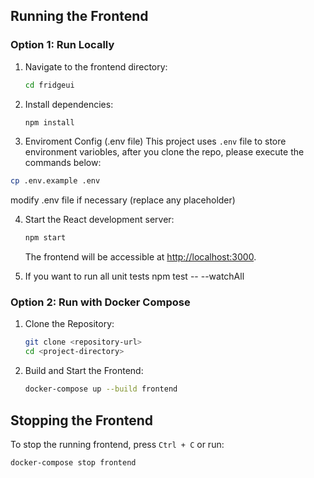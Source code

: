 ## Running the Frontend

### Option 1: Run Locally

1. Navigate to the frontend directory:
   ```sh
   cd fridgeui
   ```
2. Install dependencies:
   ```sh
   npm install
   ```
3. Enviroment Config (.env file)
This project uses `.env` file to store environment variobles,
after you clone the repo, please execute the commands below:
```bash
cp .env.example .env
```
modify .env file if necessary (replace any placeholder)

4. Start the React development server:
   ```sh
   npm start
   ```
   The frontend will be accessible at [http://localhost:3000](http://localhost:3000).

5. If you want to run all unit tests
   npm test -- --watchAll

### Option 2: Run with Docker Compose

1. Clone the Repository:
   ```sh
   git clone <repository-url>
   cd <project-directory>
   ```
2. Build and Start the Frontend:
   ```sh
   docker-compose up --build frontend
   ```

## Stopping the Frontend
To stop the running frontend, press `Ctrl + C` or run:
```sh
docker-compose stop frontend
```

